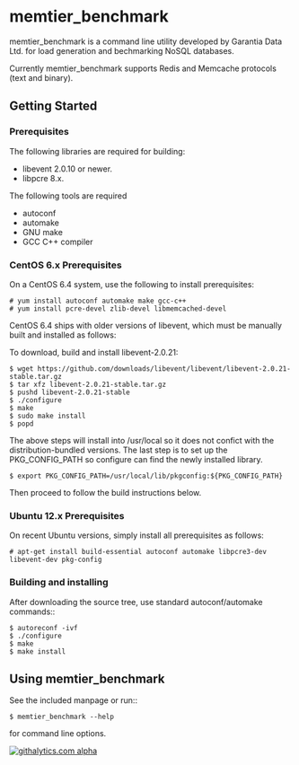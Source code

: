 memtier_benchmark
=================

memtier_benchmark is a command line utility developed by Garantia Data Ltd.
for load generation and bechmarking NoSQL databases.

Currently memtier_benchmark supports Redis and Memcache protocols (text and
binary).


## Getting Started

### Prerequisites

The following libraries are required for building:

* libevent 2.0.10 or newer.
* libpcre 8.x.

The following tools are required
* autoconf
* automake
* GNU make
* GCC C++ compiler

### CentOS 6.x Prerequisites

On a CentOS 6.4 system, use the following to install prerequisites:
```
# yum install autoconf automake make gcc-c++ 
# yum install pcre-devel zlib-devel libmemcached-devel
```

CentOS 6.4 ships with older versions of libevent, which must be manually built
and installed as follows:

To download, build and install libevent-2.0.21:
```
$ wget https://github.com/downloads/libevent/libevent/libevent-2.0.21-stable.tar.gz
$ tar xfz libevent-2.0.21-stable.tar.gz
$ pushd libevent-2.0.21-stable
$ ./configure
$ make
$ sudo make install
$ popd
```

The above steps will install into /usr/local so it does not confict with the 
distribution-bundled versions.  The last step is to set up the 
PKG_CONFIG_PATH so configure can find the newly installed library.

```
$ export PKG_CONFIG_PATH=/usr/local/lib/pkgconfig:${PKG_CONFIG_PATH}
```

Then proceed to follow the build instructions below.


### Ubuntu 12.x Prerequisites

On recent Ubuntu versions, simply install all prerequisites as follows:

```
# apt-get install build-essential autoconf automake libpcre3-dev libevent-dev pkg-config
```


### Building and installing

After downloading the source tree, use standard autoconf/automake commands::

```
$ autoreconf -ivf
$ ./configure
$ make
$ make install
```

## Using memtier_benchmark

See the included manpage or run::

```
$ memtier_benchmark --help
```

for command line options.



[![githalytics.com alpha](https://cruel-carlota.pagodabox.com/c1e8ecf15c469fbeb0e4eb12e8436c82 "githalytics.com")](http://githalytics.com/RedisLabs/memtier_benchmark)
